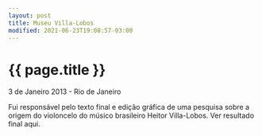 ```yaml
---
layout: post
title: Museu Villa-Lobos
modified: 2021-06-23T19:08:57-03:00
---
```


{{ page.title }}
================

<p class="meta">3 de Janeiro 2013 - Rio de Janeiro</p>

Fui responsável pelo texto final e edição gráfica de uma pesquisa sobre a origem do violoncelo do músico brasileiro Heitor Villa-Lobos. Ver resultado final aqui.
